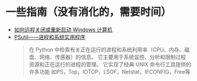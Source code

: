 一些指南（没有消化的，需要时间）
====

- [如何远程关闭或重新启动 Windows 计算机](https://www.online-tech-tips.com/computer-tips/remote-shutdown-command/)
- [PSutil——进程和系统实用程序](https://github.com/giampaolo/psutil)
    >在 Python 中检索有关正在运行的进程和系统利用率（CPU、内存、磁盘、网络、传感器）的信息。 它主要用于系统监控、分析和限制过程 资源和正在运行的进程的管理。 它实现了经典 UNIX 命令行工具提供的许多功能 如PS，Top，IOTOP，LSOF，Netstat，IFCONFIG，Free等
